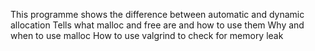 This programme shows the difference between automatic and dynamic allocation
Tells what  malloc and free are and how to use them
Why and when to use malloc
How to use valgrind to check for memory leak
